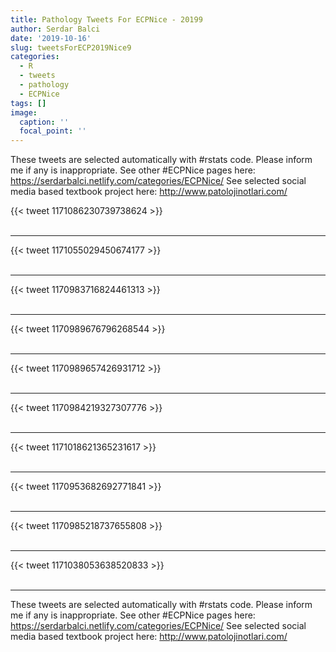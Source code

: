 ```yaml
---
title: Pathology Tweets For ECPNice - 20199
author: Serdar Balci
date: '2019-10-16'
slug: tweetsForECP2019Nice9
categories:
  - R
  - tweets
  - pathology
  - ECPNice
tags: []
image:
  caption: ''
  focal_point: ''
---
```



These tweets are selected automatically with #rstats code. Please inform me if any is inappropriate.
See other #ECPNice pages here: https://serdarbalci.netlify.com/categories/ECPNice/ 
See selected social media based textbook project here: http://www.patolojinotlari.com/

{{< tweet 1171086230739738624 >}}
<br>
<br>
<hr>
{{< tweet 1171055029450674177 >}}
<br>
<br>
<hr>
{{< tweet 1170983716824461313 >}}
<br>
<br>
<hr>
{{< tweet 1170989676796268544 >}}
<br>
<br>
<hr>
{{< tweet 1170989657426931712 >}}
<br>
<br>
<hr>
{{< tweet 1170984219327307776 >}}
<br>
<br>
<hr>
{{< tweet 1171018621365231617 >}}
<br>
<br>
<hr>
{{< tweet 1170953682692771841 >}}
<br>
<br>
<hr>
{{< tweet 1170985218737655808 >}}
<br>
<br>
<hr>
{{< tweet 1171038053638520833 >}}
<br>
<br>
<hr>


These tweets are selected automatically with #rstats code. Please inform me if any is inappropriate.
See other #ECPNice pages here: https://serdarbalci.netlify.com/categories/ECPNice/ 
See selected social media based textbook project here: http://www.patolojinotlari.com/
